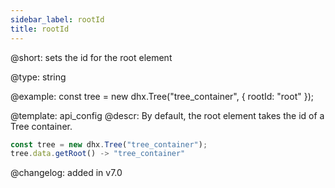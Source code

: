 ```yaml
---
sidebar_label: rootId
title: rootId
---          
```


@short: sets the id for the root element





@type: string

@example: 
const tree = new dhx.Tree("tree_container", {
    rootId: "root"
});


@template:	api_config
@descr: 
By default, the root element takes the id of a Tree container.

~~~js
const tree = new dhx.Tree("tree_container");
tree.data.getRoot() -> "tree_container"
~~~

@changelog: added in v7.0
